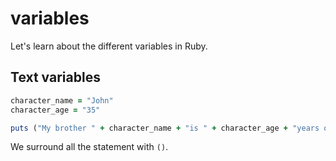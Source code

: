 # variables

Let's learn about the different variables in Ruby.

## Text variables

```ruby
character_name = "John"
character_age = "35"

puts ("My brother " + character_name + "is " + character_age + "years old.")
```

We surround all the statement with `()`.
